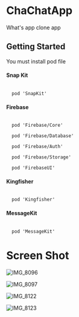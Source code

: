 # ChaChatApp
What's app clone app

## Getting Started
You must install pod file

#### Snap Kit
<code>
  pod 'SnapKit'
</code>

#### Firebase
<code>
  pod 'Firebase/Core' </br>
  pod 'Firebase/Database' </br>
  pod 'Firebase/Auth' </br>
  pod 'Firebase/Storage' </br>
  pod 'FirebaseUI'
</code>

#### Kingfisher
<code>
  pod 'Kingfisher'
</code>

#### MessageKit
<code>
  pod 'MessageKit'
</code>




# Screen Shot

![IMG_8096](https://user-images.githubusercontent.com/39237004/78504028-6372d280-77a5-11ea-9fe1-b9bc0d24f13a.png)

![IMG_8097](https://user-images.githubusercontent.com/39237004/78504053-856c5500-77a5-11ea-8cf1-16a6415f26db.png)

![IMG_8122](https://user-images.githubusercontent.com/39237004/78504057-89987280-77a5-11ea-9098-64f5b13f1378.jpeg)

![IMG_8123](https://user-images.githubusercontent.com/39237004/78504058-8d2bf980-77a5-11ea-8e54-eb966a5acb85.png)
